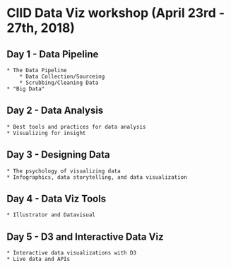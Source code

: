 # CIID Data Viz workshop (April 23rd - 27th, 2018)
## Day 1 - Data Pipeline
	* The Data Pipeline
		* Data Collection/Sourceing
		* Scrubbing/Cleaning Data
	* "Big Data"
## Day 2 - Data Analysis
	* Best tools and practices for data analysis
	* Visualizing for insight
## Day 3 - Designing Data
	* The psychology of visualizing data
	* Infographics, data storytelling, and data visualization
## Day 4 - Data Viz Tools
	* Illustrator and Datavisual
## Day 5 - D3 and Interactive Data Viz
	* Interactive data visualizations with D3
	* Live data and APIs

